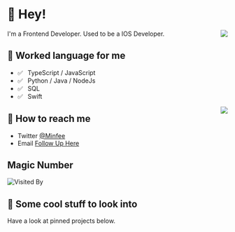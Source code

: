 # 👋 Hey!

<img align="right" src="https://github-readme-stats.vercel.app/api?username=Minfee&show_icons=true&icon_color=0366d6&text_color=24292e&bg_color=ffffff&hide_title=true" />

I'm a Frontend Developer. Used to be a IOS Developer.

## 💬 Worked language for me

- ✅ ⁠ ⁢⁣⁡⁠ ⁢⁣⁡TypeScript / JavaScript
- ✅ ⁠ ⁢⁣⁡⁠ ⁢⁣⁡Python / Java / NodeJs
- ✅ ⁠ ⁢⁣⁡⁠ ⁢⁣⁡SQL
- ✅ ⁠ ⁢⁣⁡⁠ ⁢⁣⁡Swift


<img align="right" src="https://github-readme-stats.vercel.app/api/top-langs/?username=Minfee&layout=compact"/>

## 📮 How to reach me

- Twitter [@Minfee](https://twitter.com/MinfeeLi)
- Email [Follow Up Here](mailto:limingfeichn@gmail.com)

## Magic Number

![Visited By](https://count.getloli.com/get/@Minfee?theme=gelbooru)

## 👀 Some cool stuff to look into 

Have a look at pinned projects below.
                           
